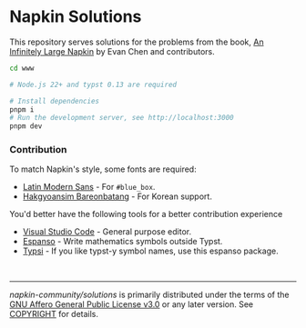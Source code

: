 Napkin Solutions
========
This repository serves solutions for the problems from the book, [An Infinitely Large Napkin](https://web.evanchen.cc/napkin.html) by Evan Chen and contributors.

```bash
cd www

# Node.js 22+ and typst 0.13 are required

# Install dependencies
pnpm i
# Run the development server, see http://localhost:3000
pnpm dev
```

### Contribution

To match Napkin's style, some fonts are required:

- [Latin Modern Sans](https://www.gust.org.pl/projects/e-foundry/latin-modern) - For `#blue_box`.
- [Hakgyoansim Bareonbatang](https://copyright.keris.or.kr/wft/fntDwnldView?fntGrpId=GFT202301120000000000002) - For Korean support.

You'd better have the following tools for a better contribution experience

- [Visual Studio Code](https://code.visualstudio.com/) - General purpose editor.
- [Espanso](https://espanso.org/) - Write mathematics symbols outside Typst.
- [Typsi](https://github.com/RanolP/typsi) - If you like typst-y symbol names, use this espanso package.

&nbsp;

--------

*napkin-community/solutions* is primarily distributed under the terms of the
[GNU Affero General Public License v3.0] or any later version. See [COPYRIGHT]
for details.

[GNU Affero General Public License v3.0]: LICENSE
[COPYRIGHT]: COPYRIGHT
